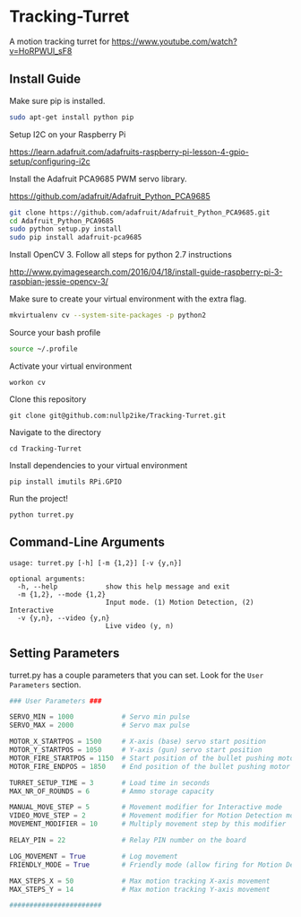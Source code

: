 # Tracking-Turret
A motion tracking turret for https://www.youtube.com/watch?v=HoRPWUl_sF8

## Install Guide

Make sure pip is installed. 
```bash
sudo apt-get install python pip
```

Setup I2C on your Raspberry Pi

https://learn.adafruit.com/adafruits-raspberry-pi-lesson-4-gpio-setup/configuring-i2c

Install the Adafruit PCA9685 PWM servo library.

https://github.com/adafruit/Adafruit_Python_PCA9685

```bash
git clone https://github.com/adafruit/Adafruit_Python_PCA9685.git
cd Adafruit_Python_PCA9685
sudo python setup.py install
sudo pip install adafruit-pca9685
```

Install OpenCV 3. Follow all steps for python 2.7 instructions

http://www.pyimagesearch.com/2016/04/18/install-guide-raspberry-pi-3-raspbian-jessie-opencv-3/

Make sure to create your virtual environment with the extra flag.

```bash
mkvirtualenv cv --system-site-packages -p python2
```

Source your bash profile

```bash
source ~/.profile
```

Activate your virtual environment

```
workon cv
```

Clone this repository

```
git clone git@github.com:nullp2ike/Tracking-Turret.git
```

Navigate to the directory

```
cd Tracking-Turret
```

Install dependencies to your virtual environment

```
pip install imutils RPi.GPIO
```

Run the project!

```
python turret.py
```

## Command-Line Arguments

```
usage: turret.py [-h] [-m {1,2}] [-v {y,n}]

optional arguments:
  -h, --help            show this help message and exit
  -m {1,2}, --mode {1,2}
                        Input mode. (1) Motion Detection, (2) Interactive
  -v {y,n}, --video {y,n}
                        Live video (y, n)
```

## Setting Parameters

turret.py has a couple parameters that you can set.
Look for the `User Parameters` section.

```python
### User Parameters ###

SERVO_MIN = 1000            # Servo min pulse
SERVO_MAX = 2000            # Servo max pulse

MOTOR_X_STARTPOS = 1500     # X-axis (base) servo start position
MOTOR_Y_STARTPOS = 1050     # Y-axis (gun) servo start position
MOTOR_FIRE_STARTPOS = 1150  # Start position of the bullet pushing motor
MOTOR_FIRE_ENDPOS = 1850    # End position of the bullet pushing motor

TURRET_SETUP_TIME = 3       # Load time in seconds
MAX_NR_OF_ROUNDS = 6        # Ammo storage capacity

MANUAL_MOVE_STEP = 5        # Movement modifier for Interactive mode
VIDEO_MOVE_STEP = 2         # Movement modifier for Motion Detection mode
MOVEMENT_MODIFIER = 10      # Multiply movement step by this modifier

RELAY_PIN = 22              # Relay PIN number on the board

LOG_MOVEMENT = True         # Log movement
FRIENDLY_MODE = True        # Friendly mode (allow firing for Motion Detection)

MAX_STEPS_X = 50            # Max motion tracking X-axis movement
MAX_STEPS_Y = 14            # Max motion tracking Y-axis movement

#######################
```

